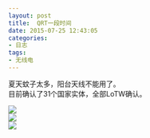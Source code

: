 ```yaml
---
layout: post
title: 	QRT一段时间
date: 2015-07-25 12:43:05
categories:
- 日志
tags:
- 无线电
---
```


夏天蚊子太多，阳台天线不能用了。    
目前确认了31个国家实体，全部LoTW确认。    

![](http://i1328.photobucket.com/albums/w532/xwlogic/1_zpsin8dzvgd.jpg)    
![](http://i1328.photobucket.com/albums/w532/xwlogic/2_zpsrcpfbdfs.jpg)    
![](http://i1328.photobucket.com/albums/w532/xwlogic/3_zpsskdovmrf.jpg)      



